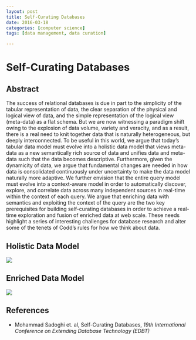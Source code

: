 ```yaml
---
layout: post
title: Self-Curating Databases 
date: 2016-03-18
categories: [computer science]
tags: [data management, data curation]

---
```


# Self-Curating Databases

## Abstract

The success of relational databases is due in part to the simplicity of the tabular representation of data, the clear separation of the physical and logical view of data, and the simple representation of the logical view (meta-data) as a flat schema. But we are now witnessing a paradigm shift owing to the explosion of data volume, variety and veracity, and as a result, there is a real need to knit together data that is naturally heterogeneous, but deeply interconnected. To be useful in this world, we argue that today’s tabular data model must evolve into a holistic data model that views meta-data as a new semantically rich source of data and unifies data and meta-data such that the data becomes descriptive. Furthermore, given the dynamicity of data, we argue that fundamental changes are needed in how data is consolidated continuously under uncertainty to make the data model naturally more adaptive. We further envision that the entire query model must evolve into a context-aware model in order to automatically discover, explore, and correlate data across many independent sources in real-time within the context of each query. We argue that enriching data with semantics and exploiting the context of the query are the two key prerequisites for building self-curating databases in order to achieve a real-time exploration and fusion of enriched data at web scale. These needs highlight a series of interesting challenges for database research and alter some of the tenets of Codd’s rules for how we think about data.

## Holistic Data Model


[![](http://sungsoo.github.com/images/holistic-data-model.png)](http://sungsoo.github.com/images/holistic-data-model.png)

## Enriched Data Model

[![](http://sungsoo.github.com/images/enriched-data-model.png)](http://sungsoo.github.com/images/enriched-data-model.png)


## References


* Mohammad Sadoghi et. al, Self-Curating Databases, *19th International Conference on Extending Database Technology (EDBT)*
